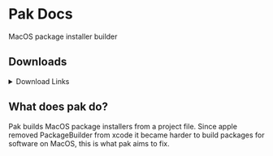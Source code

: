 # Pak Docs
MacOS package installer builder

## Downloads
<details>
<summary>Download Links</summary>
<br>
<a href="https://github.com/Interfiber/pak/releases/download/v1.0.1/installer.pkg">Download v1.0.1</a>

<a href="https://github.com/Interfiber/pak/releases/download/v0.2.1/installer.pkg">Download v0.2.1</a>

<a href="https://github.com/Interfiber/pak/releases/download/v0.2.0/installer.pkg">Download v0.2.0</a>

</details>


## What does pak do?
Pak builds MacOS package installers from a project file. Since apple removed PackageBuilder from xcode it became harder to build packages
for software on MacOS, this is what pak aims to fix.
